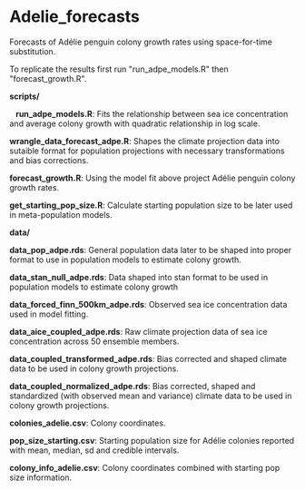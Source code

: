 # Adelie_forecasts

Forecasts of Adélie penguin colony growth rates using space-for-time substitution.

To replicate the results first run "run_adpe_models.R" then "forecast_growth.R".

**scripts/**

  &ensp; **run_adpe_models.R**: Fits the relationship between sea ice concentration and average colony growth with quadratic relationship in log scale.

  **wrangle_data_forecast_adpe.R**: Shapes the climate projection data into sutaible format for population projections with necessary transformations and bias corrections.

  **forecast_growth.R**: Using the model fit above project Adélie penguin colony growth rates.

  **get_starting_pop_size.R**: Calculate starting population size to be later used in meta-population models.

**data/**

  **data_pop_adpe.rds**: General population data later to be shaped into proper format to use in population models to estimate colony growth.

  **data_stan_null_adpe.rds**: Data shaped into stan format to be used in population models to estimate colony growth 

  **data_forced_finn_500km_adpe.rds**: Observed sea ice concentration data used in model fitting.

  **data_aice_coupled_adpe.rds**: Raw climate projection data of sea ice concentration across 50 ensemble members.

  **data_coupled_transformed_adpe.rds**: Bias corrected and shaped climate data to be used in colony growth projections.

  **data_coupled_normalized_adpe.rds**: Bias corrected, shaped and standardized (with observed mean and variance) climate data to be used in colony growth projections.
  
  **colonies_adelie.csv**: Colony coordinates.

  **pop_size_starting.csv**: Starting population size for Adélie colonies reported with mean, median, sd and credible intervals.

  **colony_info_adelie.csv**: Colony coordinates combined with starting pop size information.


